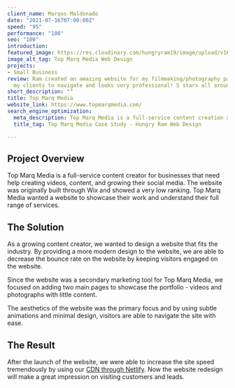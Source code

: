 ```yaml
---
client_name: Marqos Maldonado
date: "2021-07-16T07:00:00Z"
speed: "95"
performance: "100"
seo: "100"
introduction: 
featured_image: https://res.cloudinary.com/hungryram19/image/upload/v1631943799/hungryram/top-marq-media_zwurqj.jpg
image_alt_tag: Top Marq Media Web Design
projects:
- Small Business
review: Ram created an amazing website for my filmmaking/photography page. Easy for
  my clients to navigate and looks very professional! 5 stars all around!
short_description: ""
title: Top Marq Media
website_link: https://www.topmarqmedia.com/
search_engine_optimization:
  meta_description: Top Marq Media is a full-service content creation agency. Find out how we were able to improve their website by moving away from Wix.
  title_tag: Top Marq Media Case Study - Hungry Ram Web Design

---
```

## Project Overview

Top Marq Media is a full-service content creator for businesses that need help creating videos, content, and growing their social media. The website was originally built through Wix and showed a very low ranking. Top Marq Media wanted a website to showcase their work and understand their full range of services.

## The Solution

As a growing content creator, we wanted to design a website that fits the industry. By providing a more modern design to the website, we are able to decrease the bounce rate on the website by keeping visitors engaged on the website.

Since the website was a secondary marketing tool for Top Marq Media, we focused on adding two main pages to showcase the portfolio - videos and photographs with little content.

The aesthetics of the website was the primary focus and by using subtle animations and minimal design, visitors are able to navigate the site with ease.

## The Result

After the launch of the website, we were able to increase the site speed tremendously by using our [CDN through Netlify](/services/web-hosting). Now the website redesign will make a great impression on visiting customers and leads.